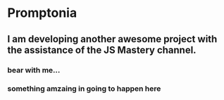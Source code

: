 # Promptonia
## I am developing another awesome project with the assistance of the JS Mastery channel.
### bear with me...
### something amzaing in going to happen here